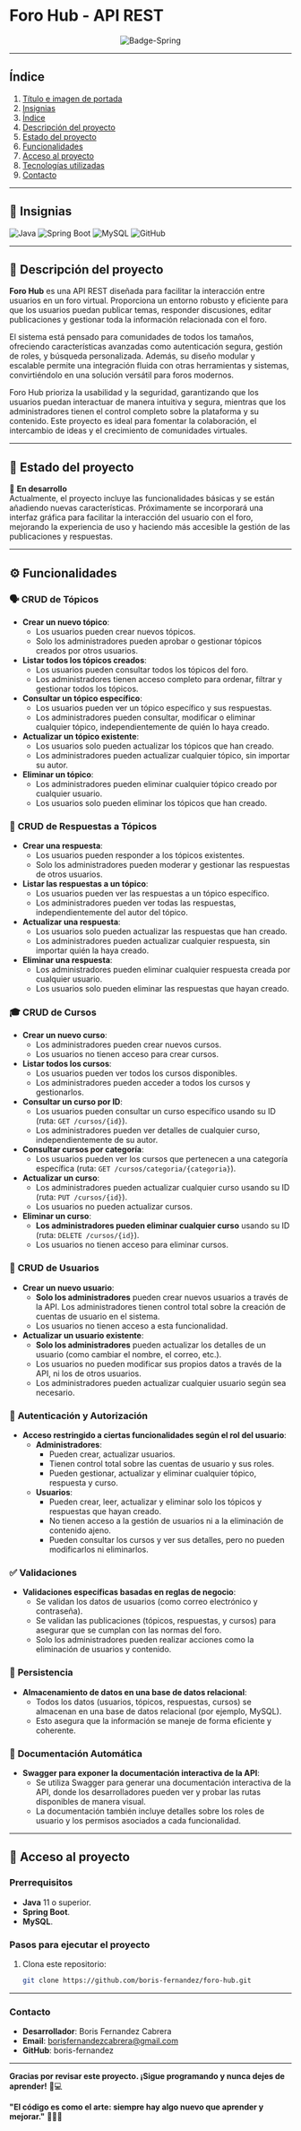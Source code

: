 # Foro Hub - API REST  

<p align="center">
  <img src="https://github.com/user-attachments/assets/fc987345-5059-45a7-aa38-c382dbc6b2a0" alt="Badge-Spring" />
</p>


---
## Índice  
1. [Título e imagen de portada](#foro-hub---api-rest)  
2. [Insignias](#Insignias)  
3. [Índice](#Índice)  
4. [Descripción del proyecto](#descripción-del-proyecto)  
5. [Estado del proyecto](#estado-del-proyecto)  
6. [Funcionalidades](#funcionalidades)  
7. [Acceso al proyecto](#acceso-al-proyecto)  
8. [Tecnologías utilizadas](#tecnologías-utilizadas)  
9. [Contacto](#contacto)  

---

## 📜 Insignias  
![Java](https://img.shields.io/badge/Java-ED8B00?style=for-the-badge&logo=java&logoColor=white) ![Spring Boot](https://img.shields.io/badge/Spring_Boot-6DB33F?style=for-the-badge&logo=spring&logoColor=white) ![MySQL](https://img.shields.io/badge/MySQL-4479A1?style=for-the-badge&logo=mysql&logoColor=white) ![GitHub](https://img.shields.io/badge/GitHub-181717?style=for-the-badge&logo=github&logoColor=white)  

---

## 📝 Descripción del proyecto  
**Foro Hub** es una API REST diseñada para facilitar la interacción entre usuarios en un foro virtual. Proporciona un entorno robusto y eficiente para que los usuarios puedan publicar temas, responder discusiones, editar publicaciones y gestionar toda la información relacionada con el foro.

El sistema está pensado para comunidades de todos los tamaños, ofreciendo características avanzadas como autenticación segura, gestión de roles, y búsqueda personalizada. Además, su diseño modular y escalable permite una integración fluida con otras herramientas y sistemas, convirtiéndolo en una solución versátil para foros modernos.

Foro Hub prioriza la usabilidad y la seguridad, garantizando que los usuarios puedan interactuar de manera intuitiva y segura, mientras que los administradores tienen el control completo sobre la plataforma y su contenido. Este proyecto es ideal para fomentar la colaboración, el intercambio de ideas y el crecimiento de comunidades virtuales.

---

## 🔧 Estado del proyecto  
🚀 **En desarrollo**  
Actualmente, el proyecto incluye las funcionalidades básicas y se están añadiendo nuevas características. Próximamente se incorporará una interfaz gráfica para facilitar la interacción del usuario con el foro, mejorando la experiencia de uso y haciendo más accesible la gestión de las publicaciones y respuestas.

---

## ⚙️ Funcionalidades  

### 🗣️ **CRUD de Tópicos**  
- **Crear un nuevo tópico**:  
  - Los usuarios pueden crear nuevos tópicos.  
  - Solo los administradores pueden aprobar o gestionar tópicos creados por otros usuarios.  
- **Listar todos los tópicos creados**:  
  - Los usuarios pueden consultar todos los tópicos del foro.  
  - Los administradores tienen acceso completo para ordenar, filtrar y gestionar todos los tópicos.  
- **Consultar un tópico específico**:  
  - Los usuarios pueden ver un tópico específico y sus respuestas.  
  - Los administradores pueden consultar, modificar o eliminar cualquier tópico, independientemente de quién lo haya creado.  
- **Actualizar un tópico existente**:  
  - Los usuarios solo pueden actualizar los tópicos que han creado.  
  - Los administradores pueden actualizar cualquier tópico, sin importar su autor.  
- **Eliminar un tópico**:  
  - Los administradores pueden eliminar cualquier tópico creado por cualquier usuario.  
  - Los usuarios solo pueden eliminar los tópicos que han creado.

### 💬 **CRUD de Respuestas a Tópicos**  
- **Crear una respuesta**:  
  - Los usuarios pueden responder a los tópicos existentes.  
  - Solo los administradores pueden moderar y gestionar las respuestas de otros usuarios.  
- **Listar las respuestas a un tópico**:  
  - Los usuarios pueden ver las respuestas a un tópico específico.  
  - Los administradores pueden ver todas las respuestas, independientemente del autor del tópico.  
- **Actualizar una respuesta**:  
  - Los usuarios solo pueden actualizar las respuestas que han creado.  
  - Los administradores pueden actualizar cualquier respuesta, sin importar quién la haya creado.  
- **Eliminar una respuesta**:  
  - Los administradores pueden eliminar cualquier respuesta creada por cualquier usuario.  
  - Los usuarios solo pueden eliminar las respuestas que hayan creado.

### 🎓 **CRUD de Cursos**  
- **Crear un nuevo curso**:  
  - Los administradores pueden crear nuevos cursos.  
  - Los usuarios no tienen acceso para crear cursos.  
- **Listar todos los cursos**:  
  - Los usuarios pueden ver todos los cursos disponibles.  
  - Los administradores pueden acceder a todos los cursos y gestionarlos.  
- **Consultar un curso por ID**:  
  - Los usuarios pueden consultar un curso específico usando su ID (ruta: `GET /cursos/{id}`).  
  - Los administradores pueden ver detalles de cualquier curso, independientemente de su autor.  
- **Consultar cursos por categoría**:  
  - Los usuarios pueden ver los cursos que pertenecen a una categoría específica (ruta: `GET /cursos/categoria/{categoria}`).  
- **Actualizar un curso**:  
  - Los administradores pueden actualizar cualquier curso usando su ID (ruta: `PUT /cursos/{id}`).  
  - Los usuarios no pueden actualizar cursos.  
- **Eliminar un curso**:  
  - **Los administradores pueden eliminar cualquier curso** usando su ID (ruta: `DELETE /cursos/{id}`).  
  - Los usuarios no tienen acceso para eliminar cursos.

### 👥 **CRUD de Usuarios**  
- **Crear un nuevo usuario**:  
  - **Solo los administradores** pueden crear nuevos usuarios a través de la API. Los administradores tienen control total sobre la creación de cuentas de usuario en el sistema.  
  - Los usuarios no tienen acceso a esta funcionalidad.  
- **Actualizar un usuario existente**:  
  - **Solo los administradores** pueden actualizar los detalles de un usuario (como cambiar el nombre, el correo, etc.).  
  - Los usuarios no pueden modificar sus propios datos a través de la API, ni los de otros usuarios.  
  - Los administradores pueden actualizar cualquier usuario según sea necesario.

### 🔐 **Autenticación y Autorización**  
- **Acceso restringido a ciertas funcionalidades según el rol del usuario**:  
  - **Administradores**:  
    - Pueden crear, actualizar usuarios.  
    - Tienen control total sobre las cuentas de usuario y sus roles.  
    - Pueden gestionar, actualizar y eliminar cualquier tópico, respuesta y curso.  
  - **Usuarios**:  
    - Pueden crear, leer, actualizar y eliminar solo los tópicos y respuestas que hayan creado.  
    - No tienen acceso a la gestión de usuarios ni a la eliminación de contenido ajeno.  
    - Pueden consultar los cursos y ver sus detalles, pero no pueden modificarlos ni eliminarlos.

### ✅ **Validaciones**  
- **Validaciones específicas basadas en reglas de negocio**:  
  - Se validan los datos de usuarios (como correo electrónico y contraseña).  
  - Se validan las publicaciones (tópicos, respuestas, y cursos) para asegurar que se cumplan con las normas del foro.  
  - Solo los administradores pueden realizar acciones como la eliminación de usuarios y contenido.

### 💾 **Persistencia**  
- **Almacenamiento de datos en una base de datos relacional**:  
  - Todos los datos (usuarios, tópicos, respuestas, cursos) se almacenan en una base de datos relacional (por ejemplo, MySQL).  
  - Esto asegura que la información se maneje de forma eficiente y coherente.

### 📖 **Documentación Automática**  
- **Swagger para exponer la documentación interactiva de la API**:  
  - Se utiliza Swagger para generar una documentación interactiva de la API, donde los desarrolladores pueden ver y probar las rutas disponibles de manera visual.  
  - La documentación también incluye detalles sobre los roles de usuario y los permisos asociados a cada funcionalidad.

---

## 🔑 Acceso al proyecto  
### Prerrequisitos  
- **Java** 11 o superior.  
- **Spring Boot**.  
- **MySQL**.

### Pasos para ejecutar el proyecto  
1. Clona este repositorio:  
   ```bash  
   git clone https://github.com/boris-fernandez/foro-hub.git

---
### Contacto
- **Desarrollador**: Boris Fernandez Cabrera
- **Email**: borisfernandezcabrera@gmail.com
- **GitHub**: boris-fernandez

---

**Gracias por revisar este proyecto. ¡Sigue programando y nunca dejes de aprender!** 🚀💻

**"El código es como el arte: siempre hay algo nuevo que aprender y mejorar."** 🎨👨‍💻
